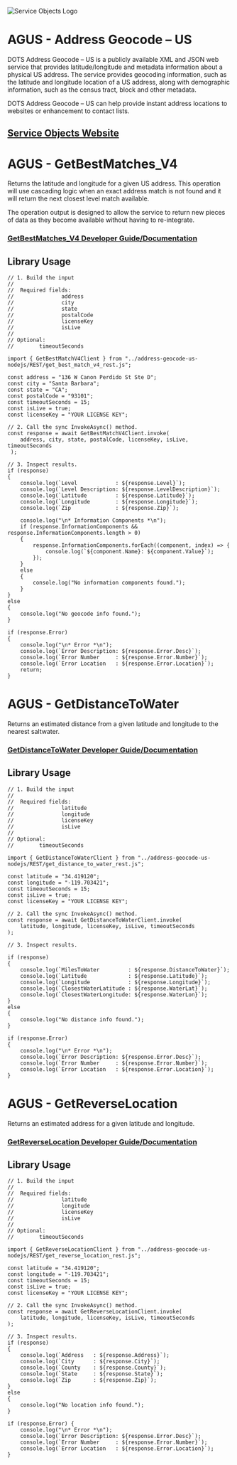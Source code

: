 ﻿![Service Objects Logo](https://www.serviceobjects.com/wp-content/uploads/2021/05/SO-Logo-with-TM.gif "Service Objects Logo")

# AGUS - Address Geocode – US

DOTS Address Geocode – US is a publicly available XML and JSON web service that provides latitude/longitude and metadata information about a physical US address. The service provides geocoding information, such as the latitude and longitude location of a US address, along with demographic information, such as the census tract, block and other metadata.

DOTS Address Geocode – US can help provide instant address locations to websites or enhancement to contact lists.

## [Service Objects Website](https://serviceobjects.com)

# AGUS - GetBestMatches_V4

Returns the latitude and longitude for a given US address. This operation will use cascading logic when an exact address match is not found and it will return the next closest level match available. 

The operation output is designed to allow the service to return new pieces of data as they become available without having to re-integrate. 

### [GetBestMatches_V4 Developer Guide/Documentation](https://www.serviceobjects.com/docs/dots-address-geocode-us/agus-operations/agus-getbestmatch_v4-recommended/)

## Library Usage

```
// 1. Build the input
//
//  Required fields:
//               address
//               city 
//               state
//               postalCode
//               licenseKey
//               isLive
// 
// Optional:
//        timeoutSeconds

import { GetBestMatchV4Client } from "../address-geocode-us-nodejs/REST/get_best_match_v4_rest.js";

const address = "136 W Canon Perdido St Ste D";
const city = "Santa Barbara";
const state = "CA";
const postalCode = "93101";
const timeoutSeconds = 15;
const isLive = true;
const licenseKey = "YOUR LICENSE KEY";

// 2. Call the sync InvokeAsync() method.
const response = await GetBestMatchV4Client.invoke(
    address, city, state, postalCode, licenseKey, isLive, timeoutSeconds
 );

// 3. Inspect results.
if (response)
{
    console.log(`Level            : ${response.Level}`);
    console.log(`Level Description: ${response.LevelDescription}`);
    console.log(`Latitude         : ${response.Latitude}`);
    console.log(`Longitude        : ${response.Longitude}`);
    console.log(`Zip              : ${response.Zip}`);

    console.log("\n* Information Components *\n");
    if (response.InformationComponents && response.InformationComponents.length > 0)
    {
        response.InformationComponents.forEach((component, index) => {
            console.log(`${component.Name}: ${component.Value}`);
        });
    }
    else
    {
        console.log("No information components found.");
    }
}
else
{
    console.log("No geocode info found.");
}

if (response.Error)
{
    console.log("\n* Error *\n");
    console.log(`Error Description: ${response.Error.Desc}`);
    console.log(`Error Number     : ${response.Error.Number}`);
    console.log(`Error Location   : ${response.Error.Location}`);
    return;
}
```

# AGUS - GetDistanceToWater

Returns an estimated distance from a given latitude and longitude to the nearest saltwater.

### [GetDistanceToWater Developer Guide/Documentation](https://www.serviceobjects.com/docs/dots-address-geocode-us/agus-operations/agus-getdistancetowater/)

## Library Usage

```
// 1. Build the input
//
//  Required fields:
//               latitude
//               longitude
//               licenseKey
//               isLive
// 
// Optional:
//        timeoutSeconds

import { GetDistanceToWaterClient } from "../address-geocode-us-nodejs/REST/get_distance_to_water_rest.js";

const latitude = "34.419120";
const longitude = "-119.703421";
const timeoutSeconds = 15;
const isLive = true;
const licenseKey = "YOUR LICENSE KEY";

// 2. Call the sync InvokeAsync() method.
const response = await GetDistanceToWaterClient.invoke(
    latitude, longitude, licenseKey, isLive, timeoutSeconds
);

// 3. Inspect results.

if (response)
{
    console.log(`MilesToWater         : ${response.DistanceToWater}`);
    console.log(`Latitude             : ${response.Latitude}`);
    console.log(`Longitude            : ${response.Longitude}`);
    console.log(`ClosestWaterLatitude : ${response.WaterLat}`);
    console.log(`ClosestWaterLongitude: ${response.WaterLon}`);
}
else
{
    console.log("No distance info found.");
}

if (response.Error)
{
    console.log("\n* Error *\n");
    console.log(`Error Description: ${response.Error.Desc}`);
    console.log(`Error Number     : ${response.Error.Number}`);
    console.log(`Error Location   : ${response.Error.Location}`);
}
```

# AGUS - GetReverseLocation

Returns an estimated address for a given latitude and longitude.

### [GetReverseLocation Developer Guide/Documentation](https://www.serviceobjects.com/docs/dots-address-geocode-us/agus-operations/agus-getreverselocation/)

## Library Usage

```
// 1. Build the input
//
//  Required fields:
//               latitude
//               longitude
//               licenseKey
//               isLive
// 
// Optional:
//        timeoutSeconds

import { GetReverseLocationClient } from "../address-geocode-us-nodejs/REST/get_reverse_location_rest.js";

const latitude = "34.419120";
const longitude = "-119.703421";
const timeoutSeconds = 15;
const isLive = true;
const licenseKey = "YOUR LICENSE KEY";

// 2. Call the sync InvokeAsync() method.
const response = await GetReverseLocationClient.invoke(
    latitude, longitude, licenseKey, isLive, timeoutSeconds
);

// 3. Inspect results.
if (response)
{
    console.log(`Address   : ${response.Address}`);
    console.log(`City      : ${response.City}`);
    console.log(`County    : ${response.County}`);
    console.log(`State     : ${response.State}`);
    console.log(`Zip       : ${response.Zip}`);
}
else
{
    console.log("No location info found.");
}

if (response.Error) {
    console.log("\n* Error *\n");
    console.log(`Error Description: ${response.Error.Desc}`);
    console.log(`Error Number     : ${response.Error.Number}`);
    console.log(`Error Location   : ${response.Error.Location}`);
}
```

